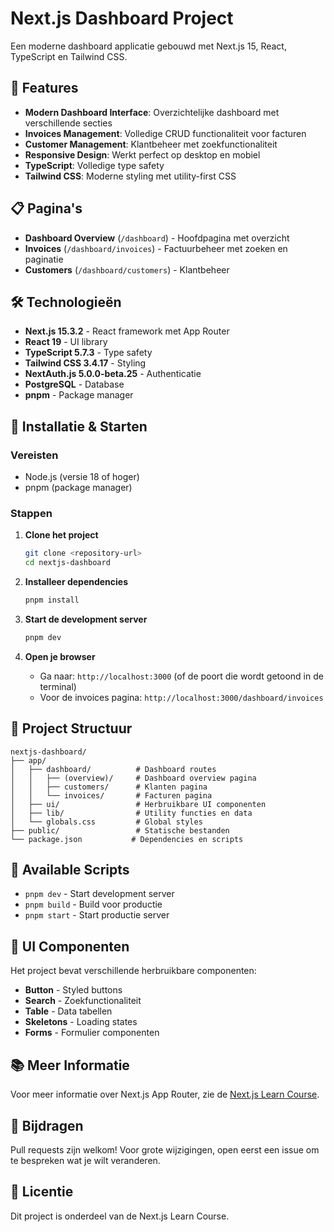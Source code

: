 # Next.js Dashboard Project

Een moderne dashboard applicatie gebouwd met Next.js 15, React, TypeScript en Tailwind CSS.

## 🚀 Features

- **Modern Dashboard Interface**: Overzichtelijke dashboard met verschillende secties
- **Invoices Management**: Volledige CRUD functionaliteit voor facturen
- **Customer Management**: Klantbeheer met zoekfunctionaliteit
- **Responsive Design**: Werkt perfect op desktop en mobiel
- **TypeScript**: Volledige type safety
- **Tailwind CSS**: Moderne styling met utility-first CSS

## 📋 Pagina's

- **Dashboard Overview** (`/dashboard`) - Hoofdpagina met overzicht
- **Invoices** (`/dashboard/invoices`) - Factuurbeheer met zoeken en paginatie
- **Customers** (`/dashboard/customers`) - Klantbeheer

## 🛠️ Technologieën

- **Next.js 15.3.2** - React framework met App Router
- **React 19** - UI library
- **TypeScript 5.7.3** - Type safety
- **Tailwind CSS 3.4.17** - Styling
- **NextAuth.js 5.0.0-beta.25** - Authenticatie
- **PostgreSQL** - Database
- **pnpm** - Package manager

## 🚀 Installatie & Starten

### Vereisten
- Node.js (versie 18 of hoger)
- pnpm (package manager)

### Stappen

1. **Clone het project**
   ```bash
   git clone <repository-url>
   cd nextjs-dashboard
   ```

2. **Installeer dependencies**
   ```bash
   pnpm install
   ```

3. **Start de development server**
   ```bash
   pnpm dev
   ```

4. **Open je browser**
   - Ga naar: `http://localhost:3000` (of de poort die wordt getoond in de terminal)
   - Voor de invoices pagina: `http://localhost:3000/dashboard/invoices`

## 📁 Project Structuur

```
nextjs-dashboard/
├── app/
│   ├── dashboard/          # Dashboard routes
│   │   ├── (overview)/     # Dashboard overview pagina
│   │   ├── customers/      # Klanten pagina
│   │   └── invoices/       # Facturen pagina
│   ├── ui/                 # Herbruikbare UI componenten
│   ├── lib/                # Utility functies en data
│   └── globals.css         # Global styles
├── public/                 # Statische bestanden
└── package.json           # Dependencies en scripts
```

## 🔧 Available Scripts

- `pnpm dev` - Start development server
- `pnpm build` - Build voor productie
- `pnpm start` - Start productie server

## 🎨 UI Componenten

Het project bevat verschillende herbruikbare componenten:
- **Button** - Styled buttons
- **Search** - Zoekfunctionaliteit
- **Table** - Data tabellen
- **Skeletons** - Loading states
- **Forms** - Formulier componenten

## 📚 Meer Informatie

Voor meer informatie over Next.js App Router, zie de [Next.js Learn Course](https://nextjs.org/learn).

## 🤝 Bijdragen

Pull requests zijn welkom! Voor grote wijzigingen, open eerst een issue om te bespreken wat je wilt veranderen.

## 📄 Licentie

Dit project is onderdeel van de Next.js Learn Course.
